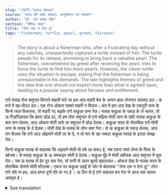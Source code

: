 ```yaml
---
slug: "/mft-lena-dena"
source: "मगध की लोक कथाएं: अनुशाीलन एवं संचयन"
author: "डॉ. राम प्रसाद सिंह"
section: "विविध कथा"
title: "लेना एक न देना दू"
tags: "fisherman, turtle, pearl, greed, fairness"
---
```

<blockquote>
The story is about a fisherman who, after a frustrating day without any catches, unexpectedly captures a turtle instead of fish. The turtle pleads for its release, promising to bring back a valuable pearl. The fisherman, overwhelmed by greed after receiving the pearl, tries to force the turtle to find him more pearls. However, the clever turtle uses the situation to escape, stating that the fisherman is being unreasonable in his demands. The tale highlights themes of greed and the idea that one should not expect more than what is agreed upon, leading to a popular saying about fairness and entitlement.
</blockquote>

एगो मलाह रोज समुन्दर किनारे मछली मारे जा हल आठ मछरी बेच के अप्पन हाल-रोजगार चलावऽ हल। ऊ मजे में खा-पीअऽ हल। एक रोज ओकरा एक्को मछरी न मिलल। अंत में हार-दाव देख के एकतुरी कस के फिनो जाल फेंकलक, तो मछरी नऽ बझके एगो कछुआ छना गेल। मलाह कछुआ के पकड़ के ले चलल, तो ऊ गिड़गिड़ायल कि हमरा छोड़ दऽ, तो हम तोरा समुन्दर से एगो बढ़िया मोती लान के देबो! मलाह कछुआ के बात मान लेलक, आउ ओकरा मोती लावे ला समुन्दर में छोड़ देलक। कछुआ सरत के मोताबिक एगो मोती लान के मलाह के दे देलक। मोती देख के मलाह के लोभ समा गेल। से ऊ कछुआ के पकड़ लेलक, आउ तंग कैलक कि एगो आउ ओइसने मोती ला के दे, न तो मार के खा जबउ! कछुआ मलाह के इरादा समझ गेल।
 
फिनो कछुआ मलाह से कहलक कि अइसने मोती तो तबे आ सकऽ हे, जब एकरा साथे लेजा के मिला के खोजब। से मलाह कछुआ के ऊ चमकइत मोती दे देलक। कछुआ मुँह में मोती दबौलक आउ समुन्दर में घुस गेल। जब ऊ मलाह से ढेर दूर चल गेल, तो पानी से ऊपर बुलदे छहलायल। ओकरा देख के मलाह सरत के मोताबिक दोसरो मोती माँगलक। एकरा पर कछुआ उहईं से जोर से बोललक ''लेना एक न देना दू!''  तोरा एगो लेवे ना हउ, आउ हमरा दूगो देवे ला नऽ हे । ऊ दिन से ई एगो कहाउत बन गेल जे आज तक चलल आवइत हे। 

<details>
<summary>See translation</summary>

One day, a fisherman was fishing by the sea and was running his daily livelihood by selling the fish he caught. He was enjoying his life. One day, he couldn't catch a single fish. In the end, feeling defeated, he cast his net one more time, but instead of a fish, he caught a turtle. The fisherman took the turtle with him, and the turtle begged him to let him go, promising to bring a good pearl from the sea. The fisherman agreed to the turtle's request and released it into the sea to retrieve the pearl. The turtle indeed brought back a pearl as per the fisherman's request. Seeing the pearl, the fisherman was overwhelmed with greed. So, he caught the turtle and pressed it to bring him another pearl, threatening to eat it otherwise. The turtle understood the fisherman's intention.

Then the turtle said to the fisherman that such pearls can only be found if he takes him along to search for them. So, the fisherman gave the turtle the shiny pearl. The turtle squeezed the pearl in its mouth and swam deep into the sea. When it was far away from the fisherman, it rose above the water. Seeing this, the fisherman demanded another pearl according to their agreement. The turtle shouted back, “You want one, but I won't give you two! You want to take one from me, but I have no obligation to give you two!” From that day, it became a popular saying that has continued to this day.
</details>